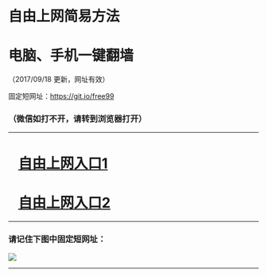 ﻿# 自由上网简易方法

# 电脑、手机一键翻墙

（2017/09/18 更新，网址有效）

固定短网址：https://git.io/free99

### （微信如打不开，请转到浏览器打开）


***





# &nbsp;&nbsp; <a href="http://ft2844121712.fwq-tz1005.info/fwqtz01.html?t=091800110855 " target="_blank">自由上网入口1</a>
# &nbsp;&nbsp; <a href="http://ft2793511876.fwq-tz1006.info/fwqtz02.html?t=091800113876 " target="_blank">自由上网入口2</a>
***

### 请记住下图中固定短网址：

<img src="https://s3-us-west-2.amazonaws.com/fwq-1001/yjfq-20170905okok.png" /> 


***

